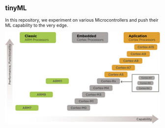 ## tinyML
In this repository, we experiment on various Microcontrollers and push their ML capability to the very edge.

![Arm Family](Arm-family.jpg)
